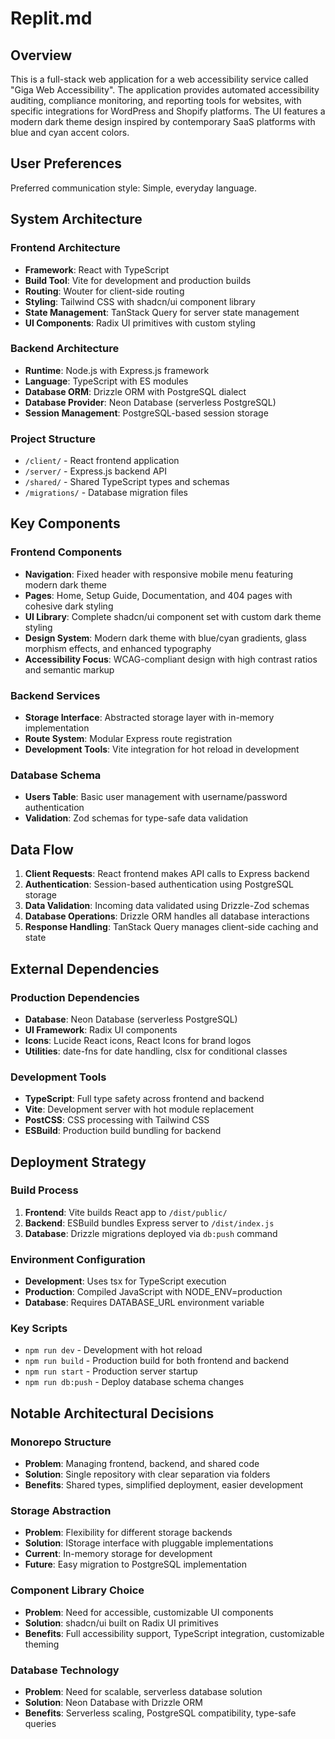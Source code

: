 # Replit.md

## Overview

This is a full-stack web application for a web accessibility service called "Giga Web Accessibility". The application provides automated accessibility auditing, compliance monitoring, and reporting tools for websites, with specific integrations for WordPress and Shopify platforms. The UI features a modern dark theme design inspired by contemporary SaaS platforms with blue and cyan accent colors.

## User Preferences

Preferred communication style: Simple, everyday language.

## System Architecture

### Frontend Architecture
- **Framework**: React with TypeScript
- **Build Tool**: Vite for development and production builds
- **Routing**: Wouter for client-side routing
- **Styling**: Tailwind CSS with shadcn/ui component library
- **State Management**: TanStack Query for server state management
- **UI Components**: Radix UI primitives with custom styling

### Backend Architecture
- **Runtime**: Node.js with Express.js framework
- **Language**: TypeScript with ES modules
- **Database ORM**: Drizzle ORM with PostgreSQL dialect
- **Database Provider**: Neon Database (serverless PostgreSQL)
- **Session Management**: PostgreSQL-based session storage

### Project Structure
- `/client/` - React frontend application
- `/server/` - Express.js backend API
- `/shared/` - Shared TypeScript types and schemas
- `/migrations/` - Database migration files

## Key Components

### Frontend Components
- **Navigation**: Fixed header with responsive mobile menu featuring modern dark theme
- **Pages**: Home, Setup Guide, Documentation, and 404 pages with cohesive dark styling
- **UI Library**: Complete shadcn/ui component set with custom dark theme styling
- **Design System**: Modern dark theme with blue/cyan gradients, glass morphism effects, and enhanced typography
- **Accessibility Focus**: WCAG-compliant design with high contrast ratios and semantic markup

### Backend Services
- **Storage Interface**: Abstracted storage layer with in-memory implementation
- **Route System**: Modular Express route registration
- **Development Tools**: Vite integration for hot reload in development

### Database Schema
- **Users Table**: Basic user management with username/password authentication
- **Validation**: Zod schemas for type-safe data validation

## Data Flow

1. **Client Requests**: React frontend makes API calls to Express backend
2. **Authentication**: Session-based authentication using PostgreSQL storage
3. **Data Validation**: Incoming data validated using Drizzle-Zod schemas
4. **Database Operations**: Drizzle ORM handles all database interactions
5. **Response Handling**: TanStack Query manages client-side caching and state

## External Dependencies

### Production Dependencies
- **Database**: Neon Database (serverless PostgreSQL)
- **UI Framework**: Radix UI components
- **Icons**: Lucide React icons, React Icons for brand logos
- **Utilities**: date-fns for date handling, clsx for conditional classes

### Development Tools
- **TypeScript**: Full type safety across frontend and backend
- **Vite**: Development server with hot module replacement
- **PostCSS**: CSS processing with Tailwind CSS
- **ESBuild**: Production build bundling for backend

## Deployment Strategy

### Build Process
1. **Frontend**: Vite builds React app to `/dist/public/`
2. **Backend**: ESBuild bundles Express server to `/dist/index.js`
3. **Database**: Drizzle migrations deployed via `db:push` command

### Environment Configuration
- **Development**: Uses tsx for TypeScript execution
- **Production**: Compiled JavaScript with NODE_ENV=production
- **Database**: Requires DATABASE_URL environment variable

### Key Scripts
- `npm run dev` - Development with hot reload
- `npm run build` - Production build for both frontend and backend
- `npm run start` - Production server startup
- `npm run db:push` - Deploy database schema changes

## Notable Architectural Decisions

### Monorepo Structure
- **Problem**: Managing frontend, backend, and shared code
- **Solution**: Single repository with clear separation via folders
- **Benefits**: Shared types, simplified deployment, easier development

### Storage Abstraction
- **Problem**: Flexibility for different storage backends
- **Solution**: IStorage interface with pluggable implementations
- **Current**: In-memory storage for development
- **Future**: Easy migration to PostgreSQL implementation

### Component Library Choice
- **Problem**: Need for accessible, customizable UI components
- **Solution**: shadcn/ui built on Radix UI primitives
- **Benefits**: Full accessibility support, TypeScript integration, customizable theming

### Database Technology
- **Problem**: Need for scalable, serverless database solution
- **Solution**: Neon Database with Drizzle ORM
- **Benefits**: Serverless scaling, PostgreSQL compatibility, type-safe queries